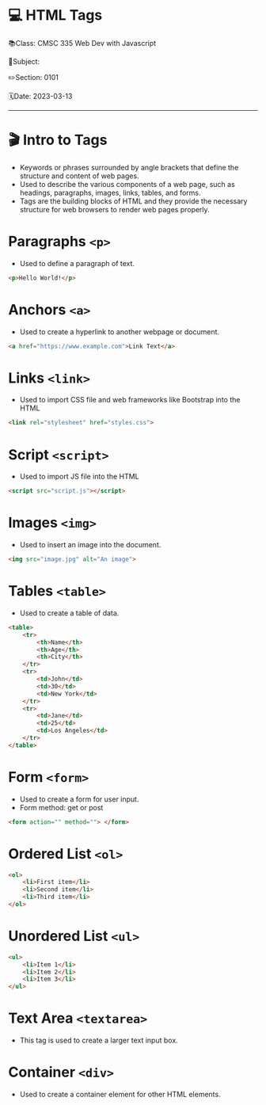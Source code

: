 # 💻 HTML Tags

📚Class: CMSC 335 Web Dev with Javascript

📘Subject: <a href="https://github.com/lamula21/cheat-sheets/blob/main/"></a>

✏️Section: 0101

🗓️Date: 2023-03-13

---

# 🎬 Intro to Tags
- Keywords or phrases surrounded by angle brackets that define the structure and content of web pages. 
- Used to describe the various components of a web page, such as headings, paragraphs, images, links, tables, and forms. 
- Tags are the building blocks of HTML and they provide the necessary structure for web browsers to render web pages properly.

# Paragraphs `<p>`
- Used to define a paragraph of text.
```html
<p>Hello World!</p>
```

# Anchors `<a>`
- Used to create a hyperlink to another webpage or document.
```html
<a href="https://www.example.com">Link Text</a>
```

# Links `<link>`
- Used to import CSS file and web frameworks like Bootstrap into the HTML
```html
<link rel="stylesheet" href="styles.css">
```

# Script `<script>`
- Used to import JS file into the HTML
```html
<script src="script.js"></script>
```

# Images `<img>`
- Used to insert an image into the document.
```html
<img src="image.jpg" alt="An image">
```

# Tables `<table>`
- Used to create a table of data.
```html
<table>
	<tr>
		<th>Name</th>
		<th>Age</th>
		<th>City</th>
	</tr>
	<tr>
		<td>John</td>
		<td>30</td>
		<td>New York</td>
	</tr>
	<tr>
		<td>Jane</td>
		<td>25</td>
		<td>Los Angeles</td>
	</tr>
</table>
```

# Form `<form>`
- Used to create a form for user input.
- Form method: get or post
```html
<form action="" method=""> </form>
```

# Ordered List `<ol>`
```html
<ol>
	<li>First item</li>
	<li>Second item</li>
	<li>Third item</li>
</ol>
```

# Unordered List `<ul>`
```html
<ul>
	<li>Item 1</li>
	<li>Item 2</li>
	<li>Item 3</li>
</ul>
```

# Text Area `<textarea>`
- This tag is used to create a larger text input box.
    
# Container `<div>` 
- Used to create a container element for other HTML elements.